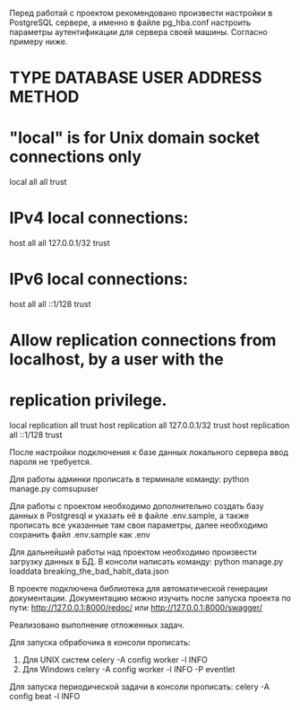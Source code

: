 Перед работай с проектом рекомендовано произвести настройки в PostgreSQL сервере,
а именно в файле pg_hba.conf настроить параметры аутентификации для сервера своей
машины. Согласно примеру ниже.

# TYPE  DATABASE        USER            ADDRESS                 METHOD

# "local" is for Unix domain socket connections only
local   all             all                                     trust
# IPv4 local connections:
host    all             all             127.0.0.1/32            trust
# IPv6 local connections:
host    all             all             ::1/128                 trust
# Allow replication connections from localhost, by a user with the
# replication privilege.
local   replication     all                                     trust
host    replication     all             127.0.0.1/32            trust
host    replication     all             ::1/128                 trust

После настройки подключения к базе данных локального сервера ввод пароля не требуется.

Для работы админки прописать в терминале команду: python manage.py comsupuser

Для работы с проектом необходимо дополнительно создать базу данных в Postgresql
и указать её в файле .env.sample, а также прописать все указанные там свои параметры,
далее необходимо сохранить файл .env.sample как .env

Для дальнейший работы над проектом необходимо произвести загрузку данных в БД.
В консоли написать команду: python manage.py loaddata breaking_the_bad_habit_data.json

В проекте подключена библиотека для автоматической генерации документации.
Документацию можно изучить после запуска проекта по пути:
http://127.0.0.1:8000/redoc/ или http://127.0.0.1:8000/swagger/

Реализовано выполнение отложенных задач.

Для запуска обрабочика в консоли прописать:
1. Для UNIX систем celery -A config worker -l INFO
2. Для Windows celery -A config worker -l INFO -P eventlet

Для запуска периодической задачи в консоли прописать: 
celery -A config beat -l INFO